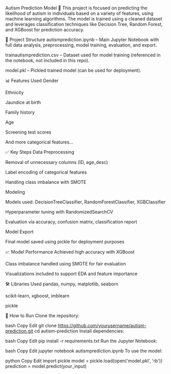 Autism Prediction Model 🧠
This project is focused on predicting the likelihood of autism in individuals based on a variety of features, using machine learning algorithms. The model is trained using a cleaned dataset and leverages classification techniques like Decision Tree, Random Forest, and XGBoost for prediction accuracy.

📁 Project Structure
autismprediction.ipynb – Main Jupyter Notebook with full data analysis, preprocessing, model training, evaluation, and export.

trainautismprediction.csv – Dataset used for model training (referenced in the notebook, not included in this repo).

model.pkl – Pickled trained model (can be used for deployment).

📊 Features Used
Gender

Ethnicity

Jaundice at birth

Family history

Age

Screening test scores

And more categorical features...

✅ Key Steps
Data Preprocessing

Removal of unnecessary columns (ID, age_desc)

Label encoding of categorical features

Handling class imbalance with SMOTE

Modeling

Models used: DecisionTreeClassifier, RandomForestClassifier, XGBClassifier

Hyperparameter tuning with RandomizedSearchCV

Evaluation via accuracy, confusion matrix, classification report

Model Export

Final model saved using pickle for deployment purposes

📈 Model Performance
Achieved high accuracy with XGBoost

Class imbalance handled using SMOTE for fair evaluation

Visualizations included to support EDA and feature importance

🛠 Libraries Used
pandas, numpy, matplotlib, seaborn

scikit-learn, xgboost, imblearn

pickle

🚀 How to Run
Clone the repository:

bash
Copy
Edit
git clone https://github.com/yourusername/autism-prediction.git
cd autism-prediction
Install dependencies:

bash
Copy
Edit
pip install -r requirements.txt
Run the Jupyter Notebook:

bash
Copy
Edit
jupyter notebook autismprediction.ipynb
To use the model:

python
Copy
Edit
import pickle
model = pickle.load(open('model.pkl', 'rb'))
prediction = model.predict(your_input)
